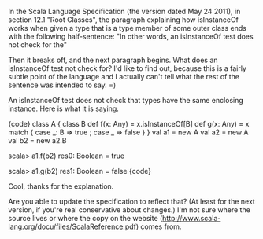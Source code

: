 In the Scala Language Specification (the version dated May 24 2011), in section 12.1 "Root Classes", the paragraph explaining how isInstanceOf works when given a type that is a type member of some outer class ends with the following half-sentence: "In other words, an isInstanceOf test does not check for the"

Then it breaks off, and the next paragraph begins. What does an isInstanceOf test not check for? I'd like to find out, because this is a fairly subtle point of the language and I actually can't tell what the rest of the sentence was intended to say. =)

An isInstanceOf test does not check that types have the same enclosing instance.  Here is what it is saying.

{code}
class A { 
  class B
  def f(x: Any) = x.isInstanceOf[B]
  def g(x: Any) = x match { case _: B => true ; case _ => false }
}
val a1 = new A
val a2 = new A
val b2 = new a2.B

scala> a1.f(b2)
res0: Boolean = true

scala> a1.g(b2)
res1: Boolean = false
{code}

Cool, thanks for the explanation.

Are you able to update the specification to reflect that? (At least for the next version, if you're real conservative about changes.) I'm not sure where the source lives or where the copy on the website (http://www.scala-lang.org/docu/files/ScalaReference.pdf) comes from.
